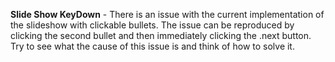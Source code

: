 

**Slide Show KeyDown** - There is an issue with the current implementation of the slideshow with clickable bullets. The issue can be reproduced by clicking the second bullet and then immediately clicking the .next button. Try to see what the cause of this issue is and think of how to solve it.